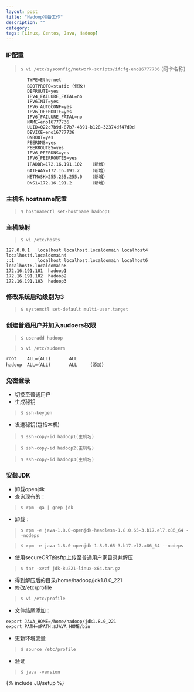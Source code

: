 ```yaml
---
layout: post
title: "Hadoop准备工作"
description: ""
category: 
tags: [Linux, Centos, Java, Hadoop]
---
```

### IP配置
>	`$ vi /etc/sysconfig/network-scripts/ifcfg-eno16777736` (网卡名称)
```
		TYPE=Ethernet
		BOOTPROTO=static (修改)
		DEFROUTE=yes
		IPV4_FAILURE_FATAL=no
		IPV6INIT=yes
		IPV6_AUTOCONF=yes
		IPV6_DEFROUTE=yes
		IPV6_FAILURE_FATAL=no
		NAME=eno16777736
		UUID=022c7b9d-87b7-4391-b128-32374df47d9d
		DEVICE=eno16777736
		ONBOOT=yes
		PEERDNS=yes
		PEERROUTES=yes
		IPV6_PEERDNS=yes
		IPV6_PEERROUTES=yes
		IPADDR=172.16.191.102	（新增）
		GATEWAY=172.16.191.2	（新增）	
		NETMASK=255.255.255.0	（新增）
		DNS1=172.16.191.2       （新增）
```

### 主机名 hostname配置
>	`$ hostnamectl set-hostname hadoop1`

### 主机映射
>   `$ vi /etc/hosts`
```$xslt
127.0.0.1   localhost localhost.localdomain localhost4 localhost4.localdomain4
::1         localhost localhost.localdomain localhost6 localhost6.localdomain6
172.16.191.101  hadoop1
172.16.191.102  hadoop2
172.16.191.103  hadoop3
```

### 修改系统启动级别为3
>	`$ systemctl set-default multi-user.target`

### 创建普通用户并加入sudoers权限
>	`$ useradd hadoop`

>	`$ vi /etc/sudoers`
```$xslt
root    ALL=(ALL)       ALL
hadoop  ALL=(ALL)       ALL		(添加)
```

### 免密登录
-	切换至普通用户
-	生成秘钥
>	`$ ssh-keygen`
-	发送秘钥(包括本机)
>	`$ ssh-copy-id hadoop1(主机名)`

>	`$ ssh-copy-id hadoop2(主机名)`

>	`$ ssh-copy-id hadoop3(主机名)`

### 安装JDK
-	卸载openjdk
-	查询现有的：
>	`$ rpm -qa | grep jdk`
-	卸载：
>	`$ rpm -e java-1.8.0-openjdk-headless-1.8.0.65-3.b17.el7.x86_64 --nodeps `

>	`$ rpm -e java-1.8.0-openjdk-1.8.0.65-3.b17.el7.x86_64 --nodeps`
-	使用secureCRT的sftp上传至普通用户家目录并解压
>	`$ tar -xvzf jdk-8u221-linux-x64.tar.gz `
-	得到解压后的目录/home/hadoop/jdk1.8.0_221		
-	修改/etc/profile
>	`$ vi /etc/profile `
-	文件结尾添加：
```
export JAVA_HOME=/home/hadoop/jdk1.8.0_221	
export PATH=$PATH:$JAVA_HOME/bin
```
-	更新环境变量
>	`$ source /etc/profile`
-	验证
>	`$ java -version`



{% include JB/setup %}
